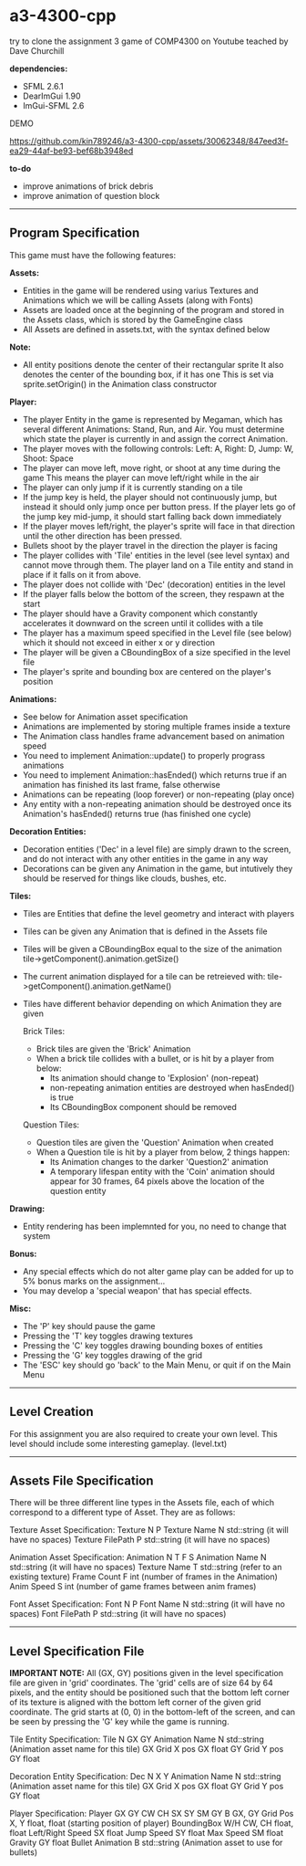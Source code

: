 # a3-4300-cpp
try to clone the assignment 3 game of COMP4300 on Youtube teached by Dave Churchill

**dependencies:**
- SFML 2.6.1
- DearImGui 1.90
- ImGui-SFML 2.6

DEMO

https://github.com/kin789246/a3-4300-cpp/assets/30062348/847eed3f-ea29-44af-be93-bef68b3948ed


**to-do**
- improve animations of brick debris
- improve animation of question block

------------------------------------------------------------------------------ 
Program Specification
------------------------------------------------------------------------------ 
This game must have the following features:

**Assets:**
- Entities in the game will be rendered using varius Textures and Animations
  which we will be calling Assets (along with Fonts)
- Assets are loaded once at the beginning of the program and stored in the 
  Assets class, which is stored by the GameEngine class
- All Assets are defined in assets.txt, with the syntax defined below 

**Note:**
- All entity positions denote the center of their rectangular sprite
  It also denotes the center of the bounding box, if it has one
  This is set via sprite.setOrigin() in the Animation class constructor

**Player:**
- The player Entity in the game is represented by Megaman, which has several
  different Animations: Stand, Run, and Air. You must determine which state
  the player is currently in and assign the correct Animation.
- The player moves with the following controls:
  Left: A, Right: D, Jump: W, Shoot: Space
- The player can move left, move right, or shoot at any time during the game
  This means the player can move left/right while in the air
- The player can only jump if it is currently standing on a tile
- If the jump key is held, the player should not continuously jump, but
  instead it should only jump once per button press. If the player lets
  go of the jump key mid-jump, it should start falling back down immediately
- If the player moves left/right, the player's sprite will face in that
  direction until the other direction has been pressed.
- Bullets shoot by the player travel in the direction the player is facing
- The player collides with 'Tile' entities in the level (see level syntax) and
  cannot move through them. The player land on a Tile entity and stand in place
  if it falls on it from above.
- The player does not collide with 'Dec' (decoration) entities in the level
- If the player falls below the bottom of the screen, they respawn at the start
- The player should have a Gravity component which constantly accelerates it
  downward on the screen until it collides with a tile
- The player has a maximum speed specified in the Level file (see below) which
  it should not exceed in either x or y direction
- The player will be given a CBoundingBox of a size specified in the level file
- The player's sprite and bounding box are centered on the player's position

**Animations:**
- See below for Animation asset specification
- Animations are implemented by storing multiple frames inside a texture
- The Animation class handles frame advancement based on animation speed
- You need to implement Animation::update() to properly prograss animations
- You need to implement Animation::hasEnded() which returns true if an
  animation has finished its last frame, false otherwise
- Animations can be repeating (loop forever) or non-repeating (play once)
- Any entity with a non-repeating animation should be destroyed once its
  Animation's hasEnded() returns true (has finished one cycle)

**Decoration Entities:**
- Decoration entities ('Dec' in a level file) are simply drawn to the screen,
  and do not interact with any other entities in the game in any way
- Decorations can be given any Animation in the game, but intutively they
  should be reserved for things like clouds, bushes, etc.

**Tiles:**
- Tiles are Entities that define the level geometry and interact with players
- Tiles can be given any Animation that is defined in the Assets file
- Tiles will be given a CBoundingBox equal to the size of the animation
  tile->getComponent<CAnimation>().animation.getSize()
- The current animation displayed for a tile can be retreieved with:
  tile->getComponent<CAnimation>().animation.getName()
- Tiles have different behavior depending on which Animation they are given

  Brick Tiles:
  - Brick tiles are given the 'Brick' Animation
  - When a brick tile collides with a bullet, or is hit by a player from below:
    - Its animation should change to 'Explosion' (non-repeat)
    - non-repeating animation entities are destroyed when hasEnded() is true
    - Its CBoundingBox component should be removed

  Question Tiles:
  - Question tiles are given the 'Question' Animation when created
  - When a Question tile is hit by a player from below, 2 things happen:
    - Its Animation changes to the darker 'Question2' animation
    - A temporary lifespan entity with the 'Coin' animation should appear
      for 30 frames, 64 pixels above the location of the question entity

**Drawing:**
- Entity rendering has been implemnted for you, no need to change that system

**Bonus:**
- Any special effects which do not alter game play can be added for up to
  5% bonus marks on the assignment...
- You may develop a 'special weapon' that has special effects.

**Misc:**
- The 'P' key should pause the game
- Pressing the 'T' key toggles drawing textures
- Pressing the 'C' key toggles drawing bounding boxes of entities
- Pressing the 'G' key toggles drawing of the grid
- The 'ESC' key should go 'back' to the Main Menu, or quit if on the Main Menu

------------------------------------------------------------------------------ 
Level Creation
------------------------------------------------------------------------------ 
For this assignment you are also required to create your own level. This level
should include some interesting gameplay. (level.txt)

------------------------------------------------------------------------------ 
Assets File Specification
------------------------------------------------------------------------------ 
There will be three different line types in the Assets file, each of which
correspond to a different type of Asset. They are as follows:

Texture Asset Specification:
Texture N P
  Texture Name     N std::string (it will have no spaces)
  Texture FilePath P std::string (it will have no spaces)

Animation Asset Specification:
Animation N T F S
  Animation Name  N std::string (it will have no spaces)
  Texture Name    T std::string (refer to an existing texture)
  Frame Count     F int (number of frames in the Animation)
  Anim Speed      S int (number of game frames between anim frames)
  
Font Asset Specification:
Font N P
  Font Name     N std::string (it will have no spaces)
  Font FilePath P std::string (it will have no spaces)

------------------------------------------------------------------------------ 
Level Specification File
------------------------------------------------------------------------------ 
**IMPORTANT NOTE:**
  All (GX, GY) positions given in the level specification file are given in
  'grid' coordinates. The 'grid' cells are of size 64 by 64 pixels, and the
  entity should be positioned such that the bottom left corner of its texture
  is aligned with the bottom left corner of the given grid coordinate. The
  grid starts at (0, 0) in the bottom-left of the screen, and can be seen by
  pressing the 'G' key while the game is running.

Tile Entity Specification:
Tile N GX GY
  Animation Name N  std::string (Animation asset name for this tile)
  GX Grid X pos  GX float
  GY Grid Y pos  GY float

Decoration Entity Specification:
Dec N X Y
  Animation Name N  std::string (Animation asset name for this tile)
  GX Grid X pos  GX float
  GY Grid Y pos  GY float

Player Specification:
Player GX GY CW CH SX SY SM GY B
  GX, GY Grid Pos  X, Y     float, float (starting position of player) 
  BoundingBox W/H  CW, CH   float, float
  Left/Right Speed SX       float
  Jump Speed       SY       float
  Max Speed        SM       float
  Gravity          GY       float
  Bullet Animation B        std::string (Animation asset to use for bullets)
